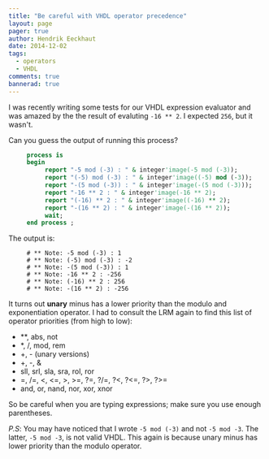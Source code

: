 ```yaml
---
title: "Be careful with VHDL operator precedence"
layout: page 
pager: true
author: Hendrik Eeckhaut
date: 2014-12-02
tags: 
  - operators
  - VHDL
comments: true
bannerad: true
---
```



I was recently writing some tests for our VHDL expression evaluator and was amazed by the the result of evaluting `-16 ** 2`. 
I expected `256`, but it wasn't.

Can you guess the output of running this process?
```vhdl
     process is
     begin
          report "-5 mod (-3) : " & integer'image(-5 mod (-3));
          report "(-5) mod (-3) : " & integer'image((-5) mod (-3));
          report "-(5 mod (-3)) : " & integer'image(-(5 mod (-3)));
          report "-16 ** 2 : " & integer'image(-16 ** 2);
          report "(-16) ** 2 : " & integer'image((-16) ** 2);
          report "-(16 ** 2) : " & integer'image(-(16 ** 2));
          wait;
     end process ;
```

The output is:
```
     # ** Note: -5 mod (-3) : 1
     # ** Note: (-5) mod (-3) : -2
     # ** Note: -(5 mod (-3)) : 1
     # ** Note: -16 ** 2 : -256
     # ** Note: (-16) ** 2 : 256
     # ** Note: -(16 ** 2) : -256
```

It turns out **unary** minus has a lower priority than the modulo and exponentiation operator. I had to consult the LRM again to find this list of operator priorities (from high to low):

<ul>
<li> **, abs, not
<li> *, /, mod, rem
<li> +, - (unary versions)
<li> +, -, &
<li> sll, srl, sla, sra, rol, ror
<li> =, /=, <, <=, >, >=, ?=, ?/=, ?<, ?<=, ?>, ?>=
<li> and, or, nand, nor, xor, xnor
</ul>

So be careful when you are typing expressions; make sure you use enough parentheses.

_P.S_: You may have noticed that I wrote `-5 mod (-3)` and not `-5 mod -3`. The latter, `-5 mod -3`, is not valid VHDL. This again is because unary minus has lower priority than the modulo operator.